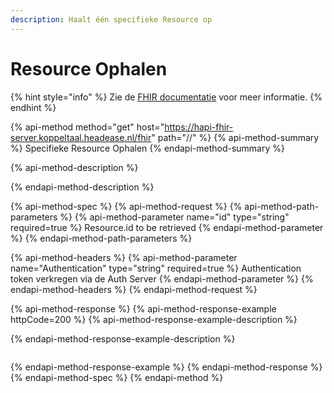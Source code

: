 ```yaml
---
description: Haalt één specifieke Resource op
---
```


# Resource Ophalen

{% hint style="info" %}
Zie de [FHIR documentatie](https://www.hl7.org/fhir/http.html#read) voor meer informatie.
{% endhint %}

{% api-method method="get" host="https://hapi-fhir-server.koppeltaal.headease.nl/fhir" path="/<Resource>/<id>" %}
{% api-method-summary %}
Specifieke  Resource Ophalen
{% endapi-method-summary %}

{% api-method-description %}

{% endapi-method-description %}

{% api-method-spec %}
{% api-method-request %}
{% api-method-path-parameters %}
{% api-method-parameter name="id" type="string" required=true %}
Resource.id to be  retrieved
{% endapi-method-parameter %}
{% endapi-method-path-parameters %}

{% api-method-headers %}
{% api-method-parameter name="Authentication" type="string" required=true %}
Authentication token verkregen via de Auth Server
{% endapi-method-parameter %}
{% endapi-method-headers %}
{% endapi-method-request %}

{% api-method-response %}
{% api-method-response-example httpCode=200 %}
{% api-method-response-example-description %}

{% endapi-method-response-example-description %}

```

```
{% endapi-method-response-example %}
{% endapi-method-response %}
{% endapi-method-spec %}
{% endapi-method %}

